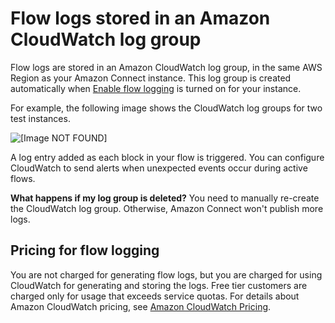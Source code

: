 # Flow logs stored in an Amazon CloudWatch log group<a name="contact-flow-logs-stored-in-cloudwatch"></a>

Flow logs are stored in an Amazon CloudWatch log group, in the same AWS Region as your Amazon Connect instance\. This log group is created automatically when [Enable flow logging](contact-flow-logs.md#enable-contact-flow-logs) is turned on for your instance\.

For example, the following image shows the CloudWatch log groups for two test instances\.

![\[Image NOT FOUND\]](http://docs.aws.amazon.com/connect/latest/adminguide/images/cloudwatch-log-group.png)

 A log entry added as each block in your flow is triggered\. You can configure CloudWatch to send alerts when unexpected events occur during active flows\. 

**What happens if my log group is deleted?** You need to manually re\-create the CloudWatch log group\. Otherwise, Amazon Connect won't publish more logs\. 

## Pricing for flow logging<a name="pricing-contact-flow-logs"></a>

You are not charged for generating flow logs, but you are charged for using CloudWatch for generating and storing the logs\. Free tier customers are charged only for usage that exceeds service quotas\. For details about Amazon CloudWatch pricing, see [Amazon CloudWatch Pricing](https://aws.amazon.com/cloudwatch/pricing/)\.